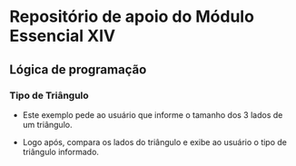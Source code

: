 # Repositório de apoio do Módulo Essencial XIV

## Lógica de programação

### Tipo de Triângulo

- Este exemplo pede ao usuário que informe o tamanho dos 3 lados de um triângulo.

- Logo após, compara os lados do triângulo e exibe ao usuário o tipo de triângulo informado.
